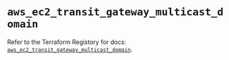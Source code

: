 # `aws_ec2_transit_gateway_multicast_domain`

Refer to the Terraform Registory for docs: [`aws_ec2_transit_gateway_multicast_domain`](https://www.terraform.io/docs/providers/aws/r/ec2_transit_gateway_multicast_domain).
